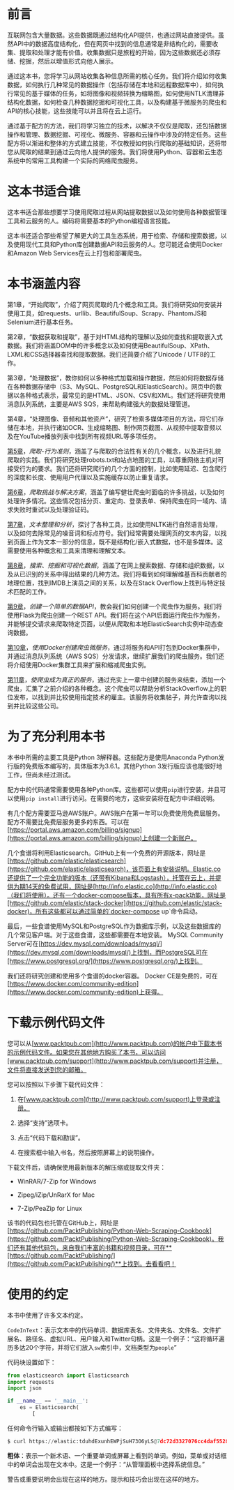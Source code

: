# 前言

互联网包含大量数据。这些数据既通过结构化API提供，也通过网站直接提供。虽然API中的数据高度结构化，但在网页中找到的信息通常是非结构化的，需要收集、提取和处理才能有价值。收集数据只是旅程的开始，因为这些数据还必须存储、挖掘，然后以增值形式向他人展示。

通过这本书，您将学习从网站收集各种信息所需的核心任务。我们将介绍如何收集数据，如何执行几种常见的数据操作（包括存储在本地和远程数据库中），如何执行常见的基于媒体的任务，如将图像和视频转换为缩略图，如何使用NTLK清理非结构化数据，如何检查几种数据挖掘和可视化工具，以及构建基于微服务的爬虫和API的核心技能，这些技能可以并且将在云上运行。

通过基于配方的方法，我们将学习独立的技术，以解决不仅仅是爬取，还包括数据操作和管理、数据挖掘、可视化、微服务、容器和云操作中涉及的特定任务。这些配方将以渐进和整体的方式建立技能，不仅教授如何执行爬取的基础知识，还将带您从爬取的结果到通过云向他人提供的服务。我们将使用Python、容器和云生态系统中的常用工具构建一个实际的网络爬虫服务。

# 这本书适合谁

这本书适合那些想要学习使用爬取过程从网站提取数据以及如何使用各种数据管理工具和云服务的人。编码将需要基本的Python编程语言技能。

这本书还适合那些希望了解更大的工具生态系统，用于检索、存储和搜索数据，以及使用现代工具和Python库创建数据API和云服务的人。您可能还会使用Docker和Amazon Web Services在云上打包和部署爬虫。

# 本书涵盖内容

第1章，“开始爬取”，介绍了网页爬取的几个概念和工具。我们将研究如何安装并使用工具，如requests、urllib、BeautifulSoup、Scrapy、PhantomJS和Selenium进行基本任务。

第2章，“数据获取和提取”，基于对HTML结构的理解以及如何查找和提取嵌入式数据。我们将涵盖DOM中的许多概念以及如何使用BeautifulSoup、XPath、LXML和CSS选择器查找和提取数据。我们还简要介绍了Unicode / UTF8的工作。

第3章，“处理数据”，教你如何以多种格式加载和操作数据，然后如何将数据存储在各种数据存储中（S3、MySQL、PostgreSQL和ElasticSearch）。网页中的数据以各种格式表示，最常见的是HTML、JSON、CSV和XML。我们还将研究使用消息队列系统，主要是AWS SQS，来帮助构建强大的数据处理管道。

第4章，“处理图像、音频和其他资产”，研究了检索多媒体项目的方法，将它们存储在本地，并执行诸如OCR、生成缩略图、制作网页截图、从视频中提取音频以及在YouTube播放列表中找到所有视频URL等多项任务。

[第5章](713f8046-658b-4346-9ece-59e2e92a2c53.xhtml)，*爬取-行为准则*，涵盖了与爬取的合法性有关的几个概念，以及进行礼貌爬取的实践。我们将研究处理robots.txt和站点地图的工具，以尊重网络主机对可接受行为的要求。我们还将研究爬行的几个方面的控制，比如使用延迟、包含爬行的深度和长度、使用用户代理以及实施缓存以防止重复请求。

[第6章](390110fd-80c7-42e7-bc1a-b93fe5b87f31.xhtml)，*爬取挑战与解决方案*，涵盖了编写健壮爬虫时面临的许多挑战，以及如何处理许多情况。这些情况包括分页、重定向、登录表单、保持爬虫在同一域内、请求失败时重试以及处理验证码。

[第7章](90200c61-a13c-4384-925a-e9adbac1eaf0.xhtml)，*文本整理和分析*，探讨了各种工具，比如使用NLTK进行自然语言处理，以及如何去除常见的噪音词和标点符号。我们经常需要处理网页的文本内容，以找到页面上作为文本一部分的信息，既不是结构化/嵌入式数据，也不是多媒体。这需要使用各种概念和工具来清理和理解文本。

[第8章](8a120fd5-e37d-4d54-9c12-93cf320cee47.xhtml)，*搜索、挖掘和可视化数据*，涵盖了在网上搜索数据、存储和组织数据，以及从已识别的关系中得出结果的几种方法。我们将看到如何理解维基百科贡献者的地理位置，找到IMDB上演员之间的关系，以及在Stack Overflow上找到与特定技术匹配的工作。

[第9章](c91fe735-b615-42c9-9513-29121a7f022a.xhtml)，*创建一个简单的数据API*，教会我们如何创建一个爬虫作为服务。我们将使用Flask为爬虫创建一个REST API。我们将在这个API后面运行爬虫作为服务，并能够提交请求来爬取特定页面，以便从爬取和本地ElasticSearch实例中动态查询数据。

[第10章](ae07f922-9f75-4b94-9902-e5a5ebeec167.xhtml)，*使用Docker创建爬虫微服务*，通过将服务和API打包到Docker集群中，并通过消息队列系统（AWS SQS）分发请求，继续扩展我们的爬虫服务。我们还将介绍使用Docker集群工具来扩展和缩减爬虫实例。

[第11章](05a687e5-e5d7-4ffb-aa28-6078fbab5fea.xhtml)，*使爬虫成为真正的服务*，通过充实上一章中创建的服务来结束，添加一个爬虫，汇集了之前介绍的各种概念。这个爬虫可以帮助分析StackOverflow上的职位发布，以找到并比较使用指定技术的雇主。该服务将收集帖子，并允许查询以找到并比较这些公司。

# 为了充分利用本书

本书中所需的主要工具是Python 3解释器。这些配方是使用Anaconda Python发行版的免费版本编写的，具体版本为3.6.1。其他Python 3发行版应该也能很好地工作，但尚未经过测试。

配方中的代码通常需要使用各种Python库。这些都可以使用`pip`进行安装，并且可以使用`pip install`进行访问。在需要的地方，这些安装将在配方中详细说明。

有几个配方需要亚马逊AWS账户。AWS账户在第一年可以免费使用免费层服务。配方不需要比免费层服务更多的东西。可以在[https://portal.aws.amazon.com/billing/signup](https://portal.aws.amazon.com/billing/signup)上创建一个新账户。

几个食谱将利用Elasticsearch。GitHub上有一个免费的开源版本，网址是[https://github.com/elastic/elasticsearch](https://github.com/elastic/elasticsearch)，该页面上有安装说明。Elastic.co还提供了一个完全功能的版本（还带有Kibana和Logstash），托管在云上，并提供为期14天的免费试用，网址是[http://info.elastic.co](http://info.elastic.co)（我们将使用）。还有一个docker-compose版本，具有所有x-pack功能，网址是[https://github.com/elastic/stack-docker](https://github.com/elastic/stack-docker)，所有这些都可以通过简单的`docker-compose up`命令启动。

最后，一些食谱使用MySQL和PostgreSQL作为数据库示例，以及这些数据库的几个常见客户端。对于这些食谱，这些都需要在本地安装。 MySQL Community Server可在[https://dev.mysql.com/downloads/mysql/](https://dev.mysql.com/downloads/mysql/)上找到，而PostgreSQL可在[https://www.postgresql.org/](https://www.postgresql.org/)上找到。

我们还将研究创建和使用多个食谱的docker容器。 Docker CE是免费的，可在[https://www.docker.com/community-edition](https://www.docker.com/community-edition)上获得。

# 下载示例代码文件

您可以从[www.packtpub.com](http://www.packtpub.com)的帐户中下载本书的示例代码文件。如果您在其他地方购买了本书，可以访问[www.packtpub.com/support](http://www.packtpub.com/support)并注册，文件将直接发送到您的邮箱。

您可以按照以下步骤下载代码文件：

1.  在[www.packtpub.com](http://www.packtpub.com/support)上登录或注册。

1.  选择“支持”选项卡。

1.  点击“代码下载和勘误”。

1.  在搜索框中输入书名，然后按照屏幕上的说明操作。

下载文件后，请确保使用最新版本的解压缩或提取文件夹：

+   WinRAR/7-Zip for Windows

+   Zipeg/iZip/UnRarX for Mac

+   7-Zip/PeaZip for Linux

该书的代码包也托管在GitHub上，网址是[https://github.com/PacktPublishing/Python-Web-Scraping-Cookbook](https://github.com/PacktPublishing/Python-Web-Scraping-Cookbook)。我们还有其他代码包，来自我们丰富的书籍和视频目录，可在**[https://github.com/PacktPublishing/](https://github.com/PacktPublishing/)**上找到。去看看吧！

# 使用的约定

本书中使用了许多文本约定。

`CodeInText`：表示文本中的代码单词、数据库表名、文件夹名、文件名、文件扩展名、路径名、虚拟URL、用户输入和Twitter句柄。这是一个例子：“这将循环遍历多达20个字符，并将它们放入`sw`索引中，文档类型为`people`”

代码块设置如下：

```py
from elasticsearch import Elasticsearch
import requests
import json

if __name__ == '__main__':
    es = Elasticsearch(
        [
```

任何命令行输入或输出都按如下方式编写：

```py
$ curl https://elastic:tduhdExunhEWPjSuH73O6yLS@7dc72d3327076cc4daf5528103c46a27.us-west-2.aws.found.io:9243
```

**粗体**：表示一个新术语、一个重要单词或屏幕上看到的单词。例如，菜单或对话框中的单词会出现在文本中。这是一个例子：“从管理面板中选择系统信息。”

警告或重要说明会出现在这样的地方。提示和技巧会出现在这样的地方。
